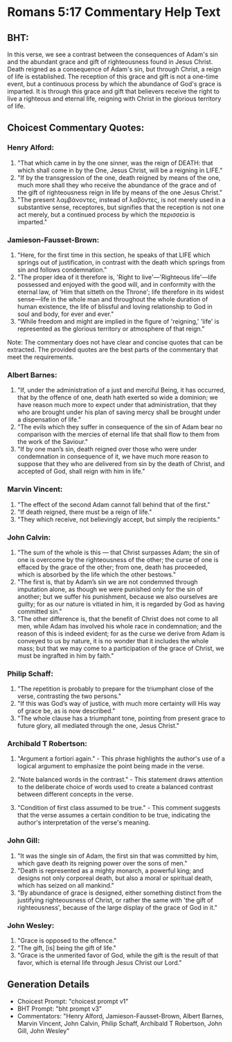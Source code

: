 # Romans 5:17 Commentary Help Text

## BHT:
In this verse, we see a contrast between the consequences of Adam's sin and the abundant grace and gift of righteousness found in Jesus Christ. Death reigned as a consequence of Adam's sin, but through Christ, a reign of life is established. The reception of this grace and gift is not a one-time event, but a continuous process by which the abundance of God's grace is imparted. It is through this grace and gift that believers receive the right to live a righteous and eternal life, reigning with Christ in the glorious territory of life.

## Choicest Commentary Quotes:
### Henry Alford:
1. "That which came in by the one sinner, was the reign of DEATH: that which shall come in by the One, Jesus Christ, will be a reigning in LIFE." 
2. "If by the transgression of the one, death reigned by means of the one, much more shall they who receive the abundance of the grace and of the gift of righteousness reign in life by means of the one Jesus Christ."
3. "The present λαμβάνοντες, instead of λαβόντες, is not merely used in a substantive sense, receptores, but signifies that the reception is not one act merely, but a continued process by which the περισσεία is imparted."

### Jamieson-Fausset-Brown:
1. "Here, for the first time in this section, he speaks of that LIFE which springs out of justification, in contrast with the death which springs from sin and follows condemnation."
2. "The proper idea of it therefore is, 'Right to live'—'Righteous life'—life possessed and enjoyed with the good will, and in conformity with the eternal law, of 'Him that sitteth on the Throne'; life therefore in its widest sense—life in the whole man and throughout the whole duration of human existence, the life of blissful and loving relationship to God in soul and body, for ever and ever."
3. "While freedom and might are implied in the figure of 'reigning,' 'life' is represented as the glorious territory or atmosphere of that reign."

Note: The commentary does not have clear and concise quotes that can be extracted. The provided quotes are the best parts of the commentary that meet the requirements.

### Albert Barnes:
1. "If, under the administration of a just and merciful Being, it has occurred, that by the offence of one, death hath exerted so wide a dominion; we have reason much more to expect under that administration, that they who are brought under his plan of saving mercy shall be brought under a dispensation of life."
2. "The evils which they suffer in consequence of the sin of Adam bear no comparison with the mercies of eternal life that shall flow to them from the work of the Saviour."
3. "If by one man’s sin, death reigned over those who were under condemnation in consequence of it, we have much more reason to suppose that they who are delivered from sin by the death of Christ, and accepted of God, shall reign with him in life."

### Marvin Vincent:
1. "The effect of the second Adam cannot fall behind that of the first."
2. "If death reigned, there must be a reign of life."
3. "They which receive, not believingly accept, but simply the recipients."

### John Calvin:
1. "The sum of the whole is this — that Christ surpasses Adam; the sin of one is overcome by the righteousness of the other; the curse of one is effaced by the grace of the other; from one, death has proceeded, which is absorbed by the life which the other bestows."
2. "The first is, that by Adam’s sin we are not condemned through imputation alone, as though we were punished only for the sin of another; but we suffer his punishment, because we also ourselves are guilty; for as our nature is vitiated in him, it is regarded by God as having committed sin."
3. "The other difference is, that the benefit of Christ does not come to all men, while Adam has involved his whole race in condemnation; and the reason of this is indeed evident; for as the curse we derive from Adam is conveyed to us by nature, it is no wonder that it includes the whole mass; but that we may come to a participation of the grace of Christ, we must be ingrafted in him by faith."

### Philip Schaff:
1. "The repetition is probably to prepare for the triumphant close of the verse, contrasting the two persons."
2. "If this was God’s way of justice, with much more certainty will His way of grace be, as is now described."
3. "The whole clause has a triumphant tone, pointing from present grace to future glory, all mediated through the one, Jesus Christ."

### Archibald T Robertson:
1. "Argument a fortiori again." - This phrase highlights the author's use of a logical argument to emphasize the point being made in the verse. 

2. "Note balanced words in the contrast." - This statement draws attention to the deliberate choice of words used to create a balanced contrast between different concepts in the verse. 

3. "Condition of first class assumed to be true." - This comment suggests that the verse assumes a certain condition to be true, indicating the author's interpretation of the verse's meaning.

### John Gill:
1. "It was the single sin of Adam, the first sin that was committed by him, which gave death its reigning power over the sons of men."
2. "Death is represented as a mighty monarch, a powerful king; and designs not only corporeal death, but also a moral or spiritual death, which has seized on all mankind."
3. "By abundance of grace is designed, either something distinct from the justifying righteousness of Christ, or rather the same with 'the gift of righteousness', because of the large display of the grace of God in it."

### John Wesley:
1. "Grace is opposed to the offence."
2. "The gift, [is] being the gift of life."
3. "Grace is the unmerited favor of God, while the gift is the result of that favor, which is eternal life through Jesus Christ our Lord."


## Generation Details
- Choicest Prompt: "choicest prompt v1"
- BHT Prompt: "bht prompt v3"
- Commentators: "Henry Alford, Jamieson-Fausset-Brown, Albert Barnes, Marvin Vincent, John Calvin, Philip Schaff, Archibald T Robertson, John Gill, John Wesley"
